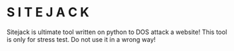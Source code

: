 # S I T E J A C K
Sitejack is ultimate tool written on python to DOS attack a website! This tool is only for stress test. Do not use it in a wrong way!
